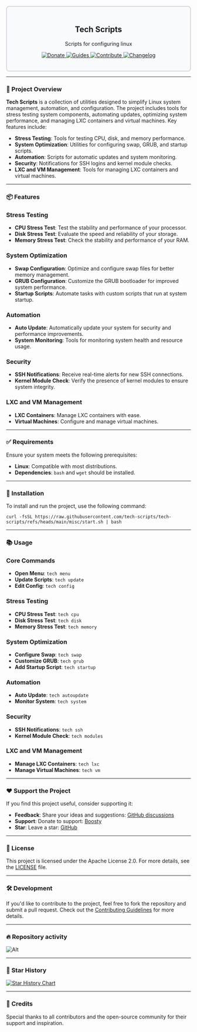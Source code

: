 <div style="border: 2px solid #d1d5db; padding: 20px; border-radius: 8px; background-color: #f9fafb;">
  <h2 align="center">Tech Scripts</h2>
  <p align="center">Scripts for configuring linux</p>
  <p align="center">
    <a href="https://boosty.to/techscripts/donate">
      <img src="https://img.shields.io/badge/Support-FF5F5F?style=for-the-badge&logo=boosty&logoColor=white" alt="Donate" />
    </a>
    <a href="#-installation">
      <img src="https://img.shields.io/badge/Guides-0077b5?style=for-the-badge&logo=read-the-docs&logoColor=white" alt="Guides" />
    </a> 
    <a href="https://github.com/tech-scripts/linux/blob/main/CONTRIBUTING.md">
      <img src="https://img.shields.io/badge/Contribute-ff4785?style=for-the-badge&logo=git&logoColor=white" alt="Contribute" />
    </a> 
    <a href="https://github.com/tech-scripts/linux/blob/main/CHANGELOG.md">
      <img src="https://img.shields.io/badge/Changelog-6c5ce7?style=for-the-badge&logo=git&logoColor=white" alt="Changelog" />
    </a>
  </p>
</div>

---

### 🚀 Project Overview

**Tech Scripts** is a collection of utilities designed to simplify Linux system management, automation, and configuration. The project includes tools for stress testing system components, automating updates, optimizing system performance, and managing LXC containers and virtual machines. Key features include:

- **Stress Testing**: Tools for testing CPU, disk, and memory performance.
- **System Optimization**: Utilities for configuring swap, GRUB, and startup scripts.
- **Automation**: Scripts for automatic updates and system monitoring.
- **Security**: Notifications for SSH logins and kernel module checks.
- **LXC and VM Management**: Tools for managing LXC containers and virtual machines.

---

### 📦 Features

### Stress Testing
- **CPU Stress Test**: Test the stability and performance of your processor.
- **Disk Stress Test**: Evaluate the speed and reliability of your storage.
- **Memory Stress Test**: Check the stability and performance of your RAM.

### System Optimization
- **Swap Configuration**: Optimize and configure swap files for better memory management.
- **GRUB Configuration**: Customize the GRUB bootloader for improved system performance.
- **Startup Scripts**: Automate tasks with custom scripts that run at system startup.

### Automation
- **Auto Update**: Automatically update your system for security and performance improvements.
- **System Monitoring**: Tools for monitoring system health and resource usage.

### Security
- **SSH Notifications**: Receive real-time alerts for new SSH connections.
- **Kernel Module Check**: Verify the presence of kernel modules to ensure system integrity.

### LXC and VM Management
- **LXC Containers**: Manage LXC containers with ease.
- **Virtual Machines**: Configure and manage virtual machines.

---

### ✅ Requirements

Ensure your system meets the following prerequisites:

- **Linux**: Compatible with most distributions.
- **Dependencies**: `bash` and `wget` should be installed.

---

### 🚀 Installation

To install and run the project, use the following command:

```
curl -fsSL https://raw.githubusercontent.com/tech-scripts/tech-scripts/refs/heads/main/misc/start.sh | bash
```

---

### 📚 Usage

### Core Commands
- **Open Menu**: `tech menu`
- **Update Scripts**: `tech update`
- **Edit Config**: `tech config`

### Stress Testing
- **CPU Stress Test**: `tech cpu`
- **Disk Stress Test**: `tech disk`
- **Memory Stress Test**: `tech memory`

### System Optimization
- **Configure Swap**: `tech swap`
- **Customize GRUB**: `tech grub`
- **Add Startup Script**: `tech startup`

### Automation
- **Auto Update**: `tech autoupdate`
- **Monitor System**: `tech system`

### Security
- **SSH Notifications**: `tech ssh`
- **Kernel Module Check**: `tech modules`

### LXC and VM Management
- **Manage LXC Containers**: `tech lxc`
- **Manage Virtual Machines**: `tech vm`

---

### ❤️ Support the Project

If you find this project useful, consider supporting it:

- **Feedback**: Share your ideas and suggestions: [GitHub discussions](https://github.com/tech-scripts/linux/discussions)
- **Support**: Donate to support: [Boosty](https://boosty.to/techscripts/donate)
- **Star**: Leave a star: [GitHub](https://github.com/tech-scripts/linux)

---

### 📜 License

This project is licensed under the Apache License 2.0. For more details, see the [LICENSE](LICENSE) file.

---

### 🛠️ Development

If you'd like to contribute to the project, feel free to fork the repository and submit a pull request. Check out the [Contributing Guidelines](CONTRIBUTING.md) for more details.

---

### 🔥 Repository activity

![Alt](https://repobeats.axiom.co/api/embed/d6ca48aec51bc3c7281a6cac486783dd96898339.svg "Repobeats analytics image")

---

### 🌟 Star History

<a href="https://star-history.com/#tech-scripts/tech-scripts&Date">
  <picture>
    <source media="(prefers-color-scheme: dark)" srcset="https://api.star-history.com/svg?repos=tech-scripts/tech-scripts&type=Date&theme=dark" />
    <source media="(prefers-color-scheme: light)" srcset="https://api.star-history.com/svg?repos=tech-scripts/tech-scripts&type=Date" />
    <img alt="Star History Chart" src="https://api.star-history.com/svg?repos=tech-scripts/tech-scripts&type=Date" />
  </picture>
</a>

---

### 🙏 Credits

Special thanks to all contributors and the open-source community for their support and inspiration.
